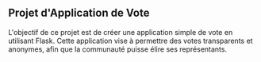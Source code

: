 ## Projet d'Application de Vote
L'objectif de ce projet est de créer une application simple de vote en utilisant Flask. 
Cette application vise à permettre des votes transparents et anonymes, afin que la communauté puisse élire ses représentants.

